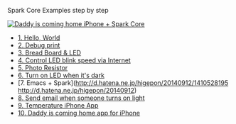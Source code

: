 Spark Core Examples step by step

[![Daddy is coming home iPhone + Spark Core](http://img.youtube.com/vi/cDlI7TF49do/0.jpg)](http://www.youtube.com/watch?v=cDlI7TF49do)

- [1. Hello, World](http://d.hatena.ne.jp/higepon/20140908/1410148835)
- [2. Debug print](http://d.hatena.ne.jp/higepon/20140908/1410150226)
- [3. Bread Board & LED](http://d.hatena.ne.jp/higepon/20140908/1410180059)
- [4. Control LED blink speed via Internet](http://d.hatena.ne.jp/higepon/20140909/1410229118)
- [5. Photo Resistor](http://d.hatena.ne.jp/higepon/20140910/1410324317)
- [6. Turn on LED when it's dark](http://d.hatena.ne.jp/higepon/20140910/1410353300)
- [7. Emacs + Spark](http://d.hatena.ne.jp/higepon/20140912/1410528195 http://d.hatena.ne.jp/higepon/20140912)
- [8. Send email when someone turns on light](http://d.hatena.ne.jp/higepon/20140915/1410733266)
- [9. Temperature iPhone App](http://d.hatena.ne.jp/higepon/20140915/1410784693)
- [10. Daddy is coming home app for iPhone](http://d.hatena.ne.jp/higepon/20140921/1411252757)
